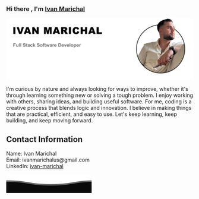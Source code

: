 ### Hi there , I'm [Ivan Marichal](https://github.com/IvanMarichal)

![Ivan Marichal](https://github.com/IvanMarichal/IvanMarichal/blob/main/ivan2.png?raw=true)

I'm curious by nature and always looking for ways to improve, whether it's through learning something new or solving a tough problem. I enjoy working with others, sharing ideas, and building useful software. For me, coding is a creative process that blends logic and innovation. I believe in making things that are practical, efficient, and easy to use. Let's keep learning, keep building, and keep moving forward.

<h2>Contact Information</h2>

<p style="margin: 0;">Name: Ivan Marichal</p>
<p style="margin: 0;">Email: ivanmarichalus@gmail.com</p>
<p style="margin: 0;">
  LinkedIn: <a href="https://www.linkedin.com/in/ivan-marichal/">ivan-marichal</a>
</p>

![Ivan Marichal](https://github.com/IvanMarichal/IvanMarichal/blob/main/Del.svg?raw=true)
